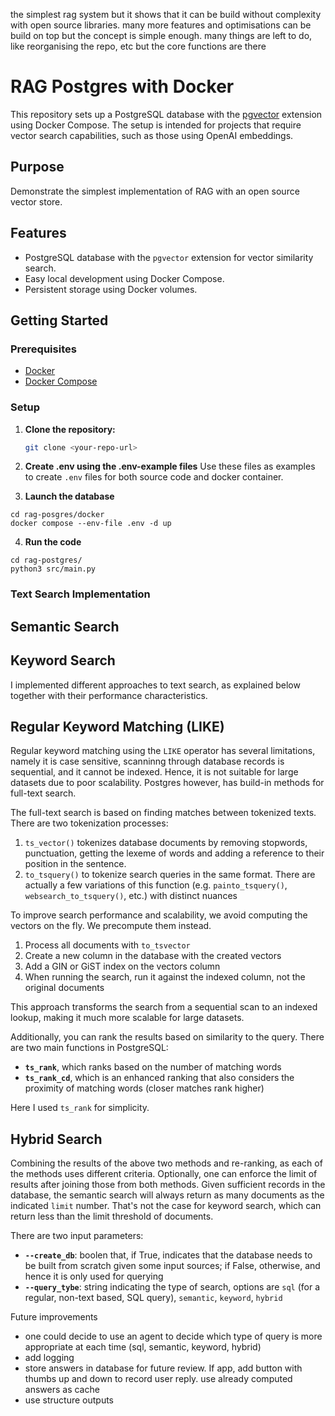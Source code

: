 the simplest rag system but it shows that it can be build without complexity with open source libraries.
many more features and optimisations can be build on top but the concept is simple enough.
many things are left to do, like reorganising the repo, etc but the core functions are there

# RAG Postgres with Docker

This repository sets up a PostgreSQL database with the [pgvector](https://github.com/pgvector/pgvector) extension using Docker Compose. The setup is intended for projects that require vector search capabilities, such as those using OpenAI embeddings.

## Purpose

Demonstrate the simplest implementation of RAG with an open source vector store.

## Features

- PostgreSQL database with the `pgvector` extension for vector similarity search.
- Easy local development using Docker Compose.
- Persistent storage using Docker volumes.

## Getting Started

### Prerequisites

- [Docker](https://www.docker.com/)
- [Docker Compose](https://docs.docker.com/compose/)

### Setup

1. **Clone the repository:**
   ```sh
   git clone <your-repo-url>
   
   ```

2. **Create .env using the .env-example files**
Use these files as examples to create `.env` files for both source code and docker container.

3. **Launch the database**
```
cd rag-posgres/docker
docker compose --env-file .env -d up
```

4. **Run the code**
```
cd rag-postgres/
python3 src/main.py
```

### Text Search Implementation

## Semantic Search
## Keyword Search
I implemented different approaches to text search, as explained below together with their performance characteristics.

## Regular Keyword Matching (LIKE)

Regular keyword matching using the `LIKE` operator has several limitations, namely it is case sensitive, scanninng through database records is sequential, and it cannot be indexed.
Hence, it is not suitable for large datasets due to poor scalability. Postgres however, has build-in methods for full-text search.

The full-text search is based on finding matches between tokenized texts.
There are two tokenization processes:
1. `ts_vector()` tokenizes database documents by removing stopwords, punctuation, getting the lexeme of words and adding a reference to their position in the sentence.
2. `to_tsquery()` to tokenize search queries in the same format. There are actually a few variations of this function (e.g. `painto_tsquery()`, `websearch_to_tsquery()`, etc.) with distinct nuances

To improve search performance and scalability, we avoid computing the vectors on the fly. We precompute them instead. 
1. Process all documents with `to_tsvector`
2. Create a new column in the database with the created vectors
3. Add a GIN or GiST index on the vectors column
4. When running the search, run it against the indexed column, not the original documents

This approach transforms the search from a sequential scan to an indexed lookup, making it much more scalable for large datasets.

Additionally, you can rank the results based on similarity to the query. There are two main functions in PostgreSQL:

- **`ts_rank`**, which ranks based on the number of matching words
- **`ts_rank_cd`**, which is an enhanced ranking that also considers the proximity of matching words (closer matches rank higher)

Here I used `ts_rank` for simplicity.

## Hybrid Search
Combining the results of the above two methods and re-ranking, as each of the methods uses different criteria.
Optionally, one can enforce the limit of results after joining those from both methods.
Given sufficient records in the database, the semantic search will always return as many documents as the indicated `limit` number. That's not the case for keyword search, which can return less than the limit threshold of documents.

There are two input parameters:
- **`--create_db`**: boolen that, if True, indicates that the database needs to be built from scratch given some input sources; if False, otherwise, and hence it is only used for querying
- **`--query_tybe`**: string indicating the type of search, options are `sql` (for a regular, non-text based, SQL query), `semantic`, `keyword`, `hybrid`

Future improvements
- one could decide to use an agent to decide which type of query is more appropriate at each time (sql, semantic, keyword, hybrid)
- add logging
- store answers in database for future review. If app, add button with thumbs up and down to record user reply. use already computed answers as cache
- use structure outputs